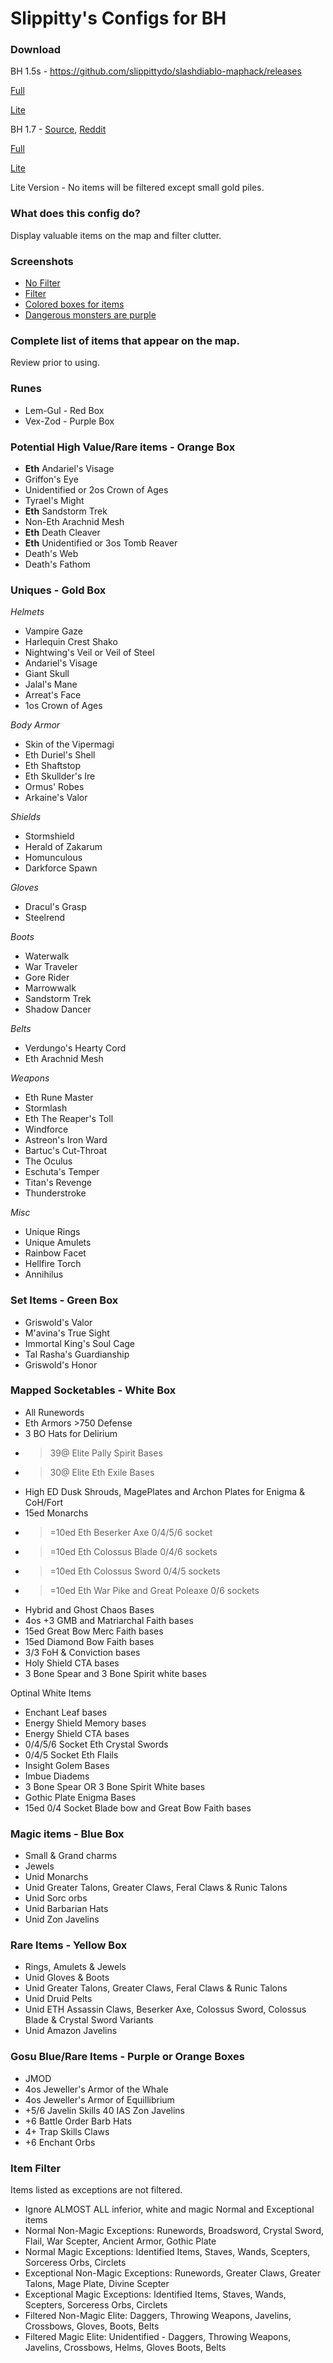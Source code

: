 Slippitty's Configs for BH
===================

### Download

BH 1.5s - https://github.com/slippittydo/slashdiablo-maphack/releases

[Full](https://raw.githubusercontent.com/slippittydo/bh-config/master/1.5s/full/BH.cfg)

[Lite](https://raw.githubusercontent.com/slippittydo/bh-config/master/1.5s/lite/BH.cfg)

BH 1.7 - [Source](https://github.com/slayergod13/slashdiablo-maphack), [Reddit](https://www.reddit.com/r/slashdiablo/comments/3bky9h/new_maphack_features_testers_needed/)

[Full](https://raw.githubusercontent.com/slippittydo/bh-config/master/1.7/full/BH.cfg)

[Lite](https://raw.githubusercontent.com/slippittydo/bh-config/master/1.7/lite/BH.cfg)

Lite Version - No items will be filtered except small gold piles.

### What does this config do?

Display valuable items on the map and filter clutter.

### Screenshots

* [No Filter](http://i.imgur.com/3Qvh81E.jpg)
* [Filter](http://i.imgur.com/RrHXpfX.jpg)
* [Colored boxes for items](http://i.imgur.com/emAsPoC.jpg)
* [Dangerous monsters are purple](http://i.imgur.com/s3vLGdD.jpg)

### Complete list of items that appear on the map.
Review prior to using.

### Runes

* Lem-Gul - Red Box
* Vex-Zod - Purple Box

### Potential High Value/Rare items - Orange Box

* **Eth** Andariel's Visage
* Griffon's Eye
* Unidentified or 2os Crown of Ages
* Tyrael's Might
* **Eth** Sandstorm Trek
* Non-Eth Arachnid Mesh
* **Eth** Death Cleaver
* **Eth** Unidentified or 3os Tomb Reaver
* Death's Web
* Death's Fathom

### Uniques - Gold Box

*Helmets*

* Vampire Gaze
* Harlequin Crest Shako
* Nightwing's Veil or Veil of Steel
* Andariel's Visage
* Giant Skull
* Jalal's Mane
* Arreat's Face
* 1os Crown of Ages

*Body Armor*

* Skin of the Vipermagi
* Eth Duriel's Shell
* Eth Shaftstop
* Eth Skullder's Ire
* Ormus' Robes
* Arkaine's Valor
 
*Shields*

* Stormshield
* Herald of Zakarum
* Homunculous
* Darkforce Spawn 

*Gloves*

* Dracul's Grasp
* Steelrend

*Boots*

* Waterwalk
* War Traveler
* Gore Rider
* Marrowwalk
* Sandstorm Trek
* Shadow Dancer

*Belts*

* Verdungo's Hearty Cord
* Eth Arachnid Mesh

*Weapons*

* Eth Rune Master
* Stormlash
* Eth The Reaper's Toll
* Windforce
* Astreon's Iron Ward
* Bartuc's Cut-Throat
* The Oculus
* Eschuta's Temper
* Titan's Revenge
* Thunderstroke

*Misc*

* Unique Rings
* Unique Amulets
* Rainbow Facet
* Hellfire Torch
* Annihilus

### Set Items - Green Box

* Griswold's Valor
* M'avina's True Sight
* Immortal King's Soul Cage
* Tal Rasha's Guardianship
* Griswold's Honor

### Mapped Socketables - White Box

* All Runewords
* Eth Armors >750 Defense
* 3 BO Hats for Delirium
* >39@ Elite Pally Spirit Bases
* >30@ Elite Eth Exile Bases
* High ED Dusk Shrouds, MagePlates and Archon Plates for Enigma & CoH/Fort
* 15ed Monarchs
* >=10ed Eth Beserker Axe 0/4/5/6 socket
* >=10ed Eth Colossus Blade 0/4/6 sockets
* >=10ed Eth Colossus Sword 0/4/5 sockets
* >=10ed Eth War Pike and Great Poleaxe 0/6 sockets
* Hybrid and Ghost Chaos Bases
* 4os +3 GMB and Matriarchal Faith bases
* 15ed Great Bow Merc Faith bases
* 15ed Diamond Bow Faith bases
* 3/3 FoH & Conviction bases
* Holy Shield CTA bases
* 3 Bone Spear and 3 Bone Spirit white bases

Optinal White Items
* Enchant Leaf bases
* Energy Shield Memory bases
* Energy Shield CTA bases
* 0/4/5/6 Socket Eth Crystal Swords
* 0/4/5 Socket Eth Flails
* Insight Golem Bases
* Imbue Diadems
* 3 Bone Spear OR 3 Bone Spirit White bases
* Gothic Plate Enigma Bases
* 15ed 0/4 Socket Blade bow and Great Bow Faith bases

### Magic items - Blue Box

* Small & Grand charms
* Jewels
* Unid Monarchs
* Unid Greater Talons, Greater Claws, Feral Claws & Runic Talons
* Unid Sorc orbs
* Unid Barbarian Hats
* Unid Zon Javelins

### Rare Items - Yellow Box

* Rings, Amulets & Jewels
* Unid Gloves & Boots
* Unid Greater Talons, Greater Claws, Feral Claws & Runic Talons
* Unid Druid Pelts
* Unid ETH Assassin Claws, Beserker Axe, Colossus Sword, Colossus Blade & Crystal Sword Variants
* Unid Amazon Javelins

### Gosu Blue/Rare Items - Purple or Orange Boxes

* JMOD
* 4os Jeweller's Armor of the Whale
* 4os Jeweller's Armor of Equillibrium
* +5/6 Javelin Skills 40 IAS Zon Javelins
* +6 Battle Order Barb Hats
* 4+ Trap Skills Claws
* +6 Enchant Orbs


### Item Filter

Items listed as exceptions are not filtered.

* Ignore ALMOST ALL inferior, white and magic Normal and Exceptional items
* Normal Non-Magic Exceptions: Runewords, Broadsword, Crystal Sword, Flail, War Scepter, Ancient Armor, Gothic Plate
* Normal Magic Exceptions: Identified Items, Staves, Wands, Scepters, Sorceress Orbs, Circlets
* Exceptional Non-Magic Exceptions: Runewords, Greater Claws, Greater Talons, Mage Plate, Divine Scepter
* Exceptional Magic Exceptions: Identified Items, Staves, Wands, Scepters, Sorceress Orbs, Circlets
* Filtered Non-Magic Elite: Daggers, Throwing Weapons, Javelins, Crossbows, Gloves, Boots, Belts
* Filtered Magic Elite: Unidentified - Daggers, Throwing Weapons, Javelins, Crossbows, Helms, Gloves Boots, Belts
